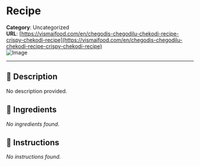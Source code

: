# Recipe

**Category**: Uncategorized  
**URL**: [https://vismaifood.com/en/chegodis-chegodilu-chekodi-recipe-crispy-chekodi-recipe](https://vismaifood.com/en/chegodis-chegodilu-chekodi-recipe-crispy-chekodi-recipe)  
![Image](https://vismaifood.com/storage/app/uploads/public/c3e/85d/795/thumb__1200_0_0_0_crop.jpg)

---

## 📝 Description
No description provided.



## 🧂 Ingredients
*No ingredients found.*

## 🍳 Instructions
*No instructions found.*



